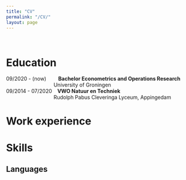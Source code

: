 ```yaml
---
title: "CV"
permalink: "/CV/"
layout: page
---
```

&nbsp;
&ensp;
&emsp;
# Education
09/2020 - (now) &ensp;&ensp;&ensp;&nbsp; **Bachelor Econometrics and Operations Research**<br>
&emsp;&emsp;&emsp;&emsp;&emsp;&emsp;&emsp;&emsp;&emsp;&nbsp;University of Groningen                
09/2014 - 07/2020 &ensp; **VWO Natuur en Techniek**<br>
&emsp;&emsp;&emsp;&emsp;&emsp;&emsp;&emsp;&emsp;&emsp;&nbsp;Rudolph Pabus Cleveringa Lyceum, Appingedam
# Work experience


# Skills
## Languages

